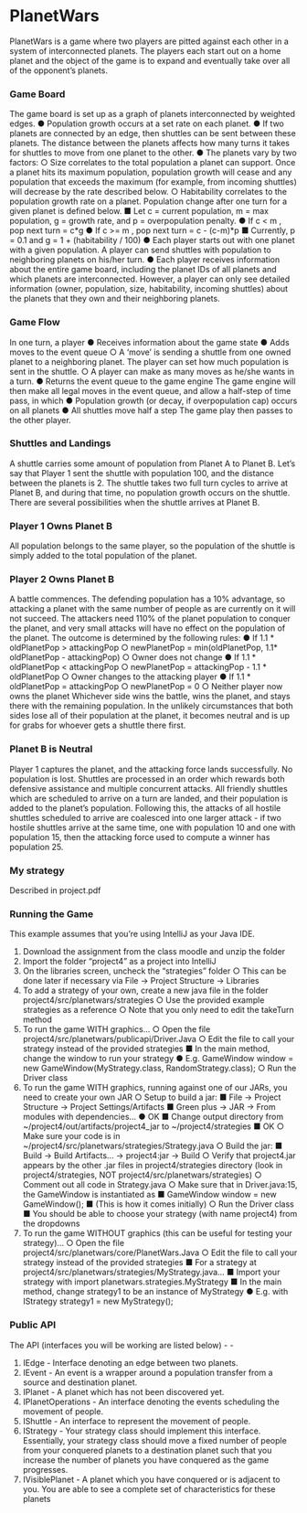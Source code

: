 # PlanetWars
PlanetWars is a game where two players are pitted against each other in a system of
interconnected planets. The players each start out on a home planet and the object of the game
is to expand and eventually take over all of the opponent’s planets.

### Game Board
The game board is set up as a graph of planets interconnected by weighted edges.
● Population growth occurs at a set rate on each planet.
● If two planets are connected by an edge, then shuttles can be sent between these
planets. The distance between the planets affects how many turns it takes for shuttles to
move from one planet to the other.
● The planets vary by two factors:
○ Size correlates to the total population a planet can support. Once a planet hits its
maximum population, population growth will cease and any population that
exceeds the maximum (for example, from incoming shuttles) will decrease by the
rate described below.
○ Habitability correlates to the population growth rate on a planet. Population
change after one turn for a given planet is defined below.
■ Let c = current population, m = max population, g = growth rate, and p =
overpopulation penalty.
● If c < m , pop next turn = c*g
● If c >= m , pop next turn = c - (c-m)*p
■ Currently, p = 0.1 and g = 1 + (habitability / 100)
● Each player starts out with one planet with a given population. A player can send
shuttles with population to neighboring planets on his/her turn.
● Each player receives information about the entire game board, including the planet IDs
of all planets and which planets are interconnected. However, a player can only see
detailed information (owner, population, size, habitability, incoming shuttles) about the
planets that they own and their neighboring planets.

### Game Flow
In one turn, a player
● Receives information about the game state
● Adds moves to the event queue
○ A ‘move’ is sending a shuttle from one owned planet to a neighboring planet. The
player can set how much population is sent in the shuttle.
○ A player can make as many moves as he/she wants in a turn.
● Returns the event queue to the game engine
The game engine will then make all legal moves in the event queue, and allow a half-step of
time pass, in which
● Population growth (or decay, if overpopulation cap) occurs on all planets
● All shuttles move half a step
The game play then passes to the other player.
### Shuttles and Landings
A shuttle carries some amount of population from Planet A to Planet B. Let’s say that Player 1
sent the shuttle with population 100, and the distance between the planets is 2. The shuttle
takes two full turn cycles to arrive at Planet B, and during that time, no population growth occurs
on the shuttle. There are several possibilities when the shuttle arrives at Planet B.
### Player 1 Owns Planet B
All population belongs to the same player, so the population of the shuttle is simply added to the
total population of the planet.
### Player 2 Owns Planet B
A battle commences. The defending population has a 10% advantage, so attacking a planet
with the same number of people as are currently on it will not succeed. The attackers need
110% of the planet population to conquer the planet, and very small attacks will have no effect
on the population of the planet. The outcome is determined by the following rules:
● If 1.1 * oldPlanetPop > attackingPop
○ newPlanetPop = min(oldPlanetPop, 1.1* oldPlanetPop - attackingPop)
○ Owner does not change
● If 1.1 * oldPlanetPop < attackingPop
○ newPlanetPop = attackingPop - 1.1 * oldPlanetPop
○ Owner changes to the attacking player
● If 1.1 * oldPlanetPop = attackingPop
○ newPlanetPop = 0
○ Neither player now owns the planet
Whichever side wins the battle, wins the planet, and stays there with the remaining population.
In the unlikely circumstances that both sides lose all of their population at the planet, it becomes
neutral and is up for grabs for whoever gets a shuttle there first.
### Planet B is Neutral
Player 1 captures the planet, and the attacking force lands successfully. No population is lost.
Shuttles are processed in an order which rewards both defensive assistance and multiple
concurrent attacks. All friendly shuttles which are scheduled to arrive on a turn are landed, and
their population is added to the planet’s population. Following this, the attacks of all hostile
shuttles scheduled to arrive are coalesced into one larger attack - if two hostile shuttles arrive at
the same time, one with population 10 and one with population 15, then the attacking force used
to compute a winner has population 25.
### My strategy
Described in project.pdf

### Running the Game
This example assumes that you’re using IntelliJ as your Java IDE.
1. Download the assignment from the class moodle and unzip the folder
2. Import the folder “project4” as a project into IntelliJ
3. On the libraries screen, uncheck the “strategies” folder
○ This can be done later if necessary via File -> Project Structure -> Libraries
4. To add a strategy of your own, create a new java file in the folder
project4/src/planetwars/strategies
○ Use the provided example strategies as a reference
○ Note that you only need to edit the takeTurn method
5. To run the game WITH graphics...
○ Open the file project4/src/planetwars/publicapi/Driver.Java
○ Edit the file to call your strategy instead of the provided strategies
■ In the main method, change the window to run your strategy
● E.g. GameWindow window = new
GameWindow(MyStrategy.class, RandomStrategy.class);
○ Run the Driver class
6. To run the game WITH graphics, running against one of our JARs, you need to create
your own JAR
○ Setup to build a jar:
■ File -> Project Structure -> Project Settings/Artifacts
■ Green plus -> JAR -> From modules with dependencies…
● OK
■ Change output directory from ~/project4/out/artifacts/project4_jar to
~/project4/strategies
■ OK
○ Make sure your code is in ~/project4/src/planetwars/strategies/Strategy.java
○ Build the jar:
■ Build -> Build Artifacts... -> project4:jar -> Build
○ Verify that project4.jar appears by the other .jar files in project4/strategies
directory (look in project4/strategies, NOT project4/src/planetwars/strategies)
○ Comment out all code in Strategy.java
○ Make sure that in Driver.java:15, the GameWindow is instantiated as
■ GameWindow window = new GameWindow();
■ (This is how it comes initially)
○ Run the Driver class
■ You should be able to choose your strategy (with name project4) from the
dropdowns
7. To run the game WITHOUT graphics (this can be useful for testing your strategy)...
○ Open the file project4/src/planetwars/core/PlanetWars.Java
○ Edit the file to call your strategy instead of the provided strategies
■ For a strategy at project4/src/planetwars/strategies/MyStrategy.java…
■ Import your strategy with import planetwars.strategies.MyStrategy
■ In the main method, change strategy1 to be an instance of MyStrategy
● E.g. with IStrategy strategy1 = new MyStrategy();

### Public API
The API (interfaces you will be working are listed below) - -
1. IEdge - Interface denoting an edge between two planets.
2. IEvent - An event is a wrapper around a population transfer from a source and
destination planet.
3. IPlanet - A planet which has not been discovered yet.
4. IPlanetOperations - An interface denoting the events scheduling the movement of
people.
5. IShuttle - An interface to represent the movement of people.
6. IStrategy - Your strategy class should implement this interface. Essentially, your strategy
class should move a fixed number of people from your conquered planets to a
destination planet such that you increase the number of planets you have conquered as
the game progresses.
7. IVisiblePlanet - A planet which you have conquered or is adjacent to you. You are able
to see a complete set of characteristics for these planets
